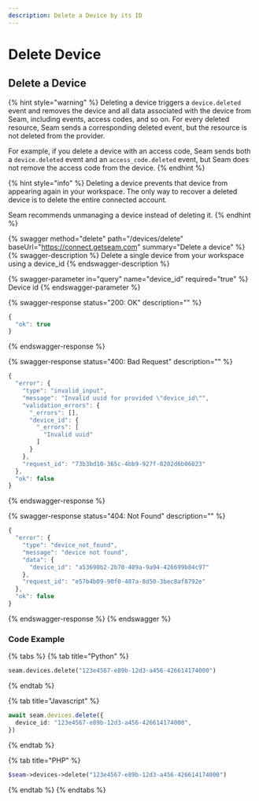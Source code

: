 ```yaml
---
description: Delete a Device by its ID
---
```


# Delete Device

## Delete a Device

{% hint style="warning" %}
Deleting a device triggers a `device.deleted` event and removes the device and all data associated with the device from Seam, including events, access codes, and so on. For every deleted resource, Seam sends a corresponding deleted event, but the resource is not deleted from the provider.

For example, if you delete a device with an access code, Seam sends both a `device.deleted` event and an `access_code.deleted` event,
but Seam does not remove the access code from the device.
{% endhint %}

{% hint style="info" %}
Deleting a device prevents that device from appearing again in your workspace. The only way to recover a deleted device is to delete the entire connected account.

Seam recommends unmanaging a device instead of deleting it.
{% endhint %}

{% swagger method="delete" path="/devices/delete" baseUrl="https://connect.getseam.com" summary="Delete a device" %}
{% swagger-description %}
Delete a single device from your workspace using a device_id
{% endswagger-description %}

{% swagger-parameter in="query" name="device_id" required="true" %}
Device id
{% endswagger-parameter %}

{% swagger-response status="200: OK" description="" %}

```javascript
{
  "ok": true
}
```

{% endswagger-response %}

{% swagger-response status="400: Bad Request" description="" %}

```javascript
{
  "error": {
    "type": "invalid_input",
    "message": "Invalid uuid for provided \"device_id\"",
    "validation_errors": {
      "_errors": [],
      "device_id": {
        "_errors": [
          "Invalid uuid"
        ]
      }
    },
    "request_id": "73b3bd10-365c-4bb9-927f-0202d6b06023"
  },
  "ok": false
}
```

{% endswagger-response %}

{% swagger-response status="404: Not Found" description="" %}

```javascript
{
  "error": {
    "type": "device_not_found",
    "message": "device not found",
    "data": {
      "device_id": "a53690b2-2b70-409a-9a94-426699b84c97"
    },
    "request_id": "e57b4b09-90f0-487a-8d50-3bec8af8792e"
  },
  "ok": false
}
```

{% endswagger-response %}
{% endswagger %}

### Code Example

{% tabs %}
{% tab title="Python" %}

```python
seam.devices.delete("123e4567-e89b-12d3-a456-426614174000")

```

{% endtab %}

{% tab title="Javascript" %}

```typescript
await seam.devices.delete({
  device_id: "123e4567-e89b-12d3-a456-426614174000",
})
```

{% endtab %}

{% tab title="PHP" %}

```php
$seam->devices->delete("123e4567-e89b-12d3-a456-426614174000")

```

{% endtab %}
{% endtabs %}
